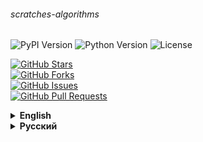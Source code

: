 ###### scratches-algorithms

![PyPI Version](https://img.shields.io/pypi/v/scratches-algorithms?color=success) ![Python Version](https://img.shields.io/pypi/pyversions/scratches-algorithms?color=informational) ![License](https://img.shields.io/pypi/l/scratches-algorithms?color=red) 


[![GitHub Stars](https://img.shields.io/github/stars/notjik/scratches-algorithms?style=social)](https://github.com/notjik/scratches-algorithms/stargazers) \
[![GitHub Forks](https://img.shields.io/github/forks/notjik/scratches-algorithms?style=social)](https://github.com/notjik/scratches-algorithms/network/members) \
[![GitHub Issues](https://img.shields.io/github/issues/notjik/scratches-algorithms?style=social)](https://github.com/notjik/scratches-algorithms/issues) \
[![GitHub Pull Requests](https://img.shields.io/github/issues-pr/notjik/scratches-algorithms?style=social)](https://github.com/notjik/scratches-algorithms/pulls)

<details><summary> 
<strong>English</strong>
</summary>

<div style="margin-bottom: 50px;">

**Scratches Algorithms** – this package is a Python client library with classic sorting and search algorithms and simple utilities for working with numbers, number systems and code performance control.

You can find the source code on **[GitHub](https://github.com/notjik/scratches-algorithms)**.

### Installation

Install the current version from [PyPI](https://pypi.org/project/scratches-algorithms/):

```shell
pip install scratches-algorithms
```




</div>

</details>

<details><summary> 
<strong>Русский</strong>
</summary>

<div style="margin-bottom: 50px;">

**Scratch Algorithms** – это пакет, который представляет собой клиентскую библиотеку Python с классическими алгоритмами сортировки и поиска и простыми утилитами для работы с числами, системами счисления и контроля производительности кода.

Вы можете найти исходный код на **[Github](https://github.com/notjik/scratches-algorithms)**.

### Установка

Установите текущую версию с [PyPI](https://pypi.org/project/scratches-algorithms/):

```shell
pip устанавливает scratch-алгоритмы
```

</div>

</details>